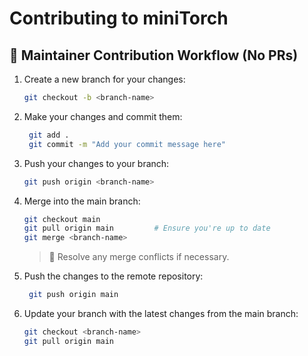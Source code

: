 # Contributing to miniTorch

## 🚀 Maintainer Contribution Workflow (No PRs)
1. Create a new branch for your changes:
   ```bash
   git checkout -b <branch-name>
   ```
2. Make your changes and commit them:
   ```bash
    git add .
    git commit -m "Add your commit message here"
    ```
3. Push your changes to your branch:
   ```bash
   git push origin <branch-name>
   ```
4. Merge into the main branch:
   ```bash
   git checkout main
   git pull origin main         # Ensure you're up to date
   git merge <branch-name>
   ```
   > 🔧 Resolve any merge conflicts if necessary.
5. Push the changes to the remote repository:
   ```bash
    git push origin main
    ```
6. Update your branch with the latest changes from the main branch:
   ```bash
   git checkout <branch-name>
   git pull origin main
   ```
